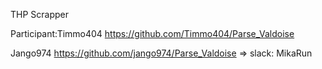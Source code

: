 THP Scrapper

Participant:Timmo404 https://github.com/Timmo404/Parse_Valdoise



Jango974 https://github.com/jango974/Parse_Valdoise => slack: MikaRun

